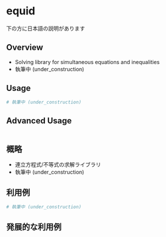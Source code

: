 # equid

下の方に日本語の説明があります

## Overview
- Solving library for simultaneous equations and inequalities
- 執筆中 (under_construction)

## Usage
```python
# 執筆中 (under_construction)
```

## Advanced Usage
```python
```



## 概略
- 連立方程式/不等式の求解ライブラリ
- 執筆中 (under_construction)

## 利用例
```python
# 執筆中 (under_construction)
```

## 発展的な利用例
```python
```
